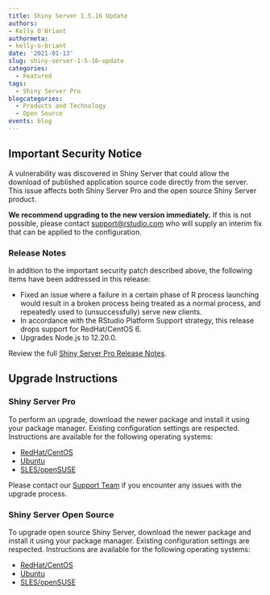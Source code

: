 ```yaml
---
title: Shiny Server 1.5.16 Update
authors: 
- Kelly O'Briant
authormeta:
- kelly-o-briant
date: '2021-01-13'
slug: shiny-server-1-5-16-update
categories:
  - Featured
tags:
  - Shiny Server Pro
blogcategories:
  - Products and Technology
  - Open Source
events: blog
---
```


## Important Security Notice

A vulnerability was discovered in Shiny Server that could allow the download of published application source code directly from the server. This issue affects both Shiny Server Pro and the open source Shiny Server product.

**We recommend upgrading to the new version immediately.** If this is not possible, please contact [support@rstudio.com](mailto:support@rstudio.com) who will supply an interim fix that can be applied to the configuration.

### Release Notes

In addition to the important security patch described above, the following items have been addressed in this release:

* Fixed an issue where a failure in a certain phase of R process launching would result in a broken process being treated as a normal process, and repeatedly used to (unsuccessfully) serve new clients.
* In accordance with the RStudio Platform Support strategy, this release drops support for RedHat/CentOS 6. 
* Upgrades Node.js to 12.20.0.

Review the full [Shiny Server Pro Release Notes](https://support.rstudio.com/hc/en-us/articles/215642837-Shiny-Server-Pro-Release-History).

## Upgrade Instructions

### Shiny Server Pro

To perform an upgrade, download the newer package and install it using your package manager. Existing configuration settings are respected. Instructions are available for the following operating systems:

* [RedHat/CentOS](https://rstudio.com/products/shiny/download-commercial/redhat-centos/)
* [Ubuntu](https://rstudio.com/products/shiny/download-commercial/ubuntu/)
* [SLES/openSUSE](https://rstudio.com/products/shiny/download-commercial/suse/)

Please contact our [Support Team](mailto:support@rstudio.com) if you encounter any issues with the upgrade process. 

### Shiny Server Open Source 

To upgrade open source Shiny Server, download the newer package and install it using your package manager. Existing configuration settings are respected. Instructions are available for the following operating systems:

* [RedHat/CentOS](https://rstudio.com/products/shiny/download-server/redhat-centos/)
* [Ubuntu](https://rstudio.com/products/shiny/download-server/ubuntu/)
* [SLES/openSUSE](https://rstudio.com/products/shiny/download-server/suse/)
